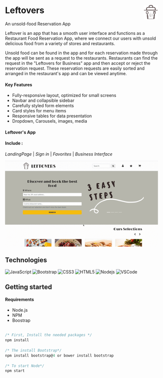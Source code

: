 # Leftovers <img align="right" src="https://github.com/Miraragal/Leftovers/blob/master/images/Logo.png" width="47px"/>

An unsold-food Reservation App

Leftover is an app that has a smooth user interface and functions as a Restaurant Food Reservation App, where we connect our users with unsold delicious food from a variety of stores and restaurants.

Unsold food can be found in the app and for each reservation made through the app will be sent as a request to the restaurants. Restaurants can find the request in the "Leftovers for Business" app and then accept or reject the reservation request. These reservation requests are easily sorted and arranged in the restaurant's app and can be viewed anytime.

#### Key Features

- Fully-responsive layout, optimized for small screens
- Navbar and collapsible sidebar 
- Carefully styled form elements
- Card styles for menu items
- Responsive tables for data presentation
- Dropdown, Carousels, images, media


#### Leftover's App 

#### Include : 
*LandingPage* | *Sign in* | *Favorites* | *Business Interface*

  ![LandingPage](https://github.com/Miraragal/Leftovers/blob/master/images/ezgif.com-gif-maker.gif) 

## Technologies

  ![JavaScript](https://img.shields.io/badge/-JavaScript-black?style=flat-square&logo=javascript) 
  ![Bootstrap](https://img.shields.io/badge/-Bootstrap-563D7C?style=flat-square&logo=bootstrap)
  ![CSS3](https://img.shields.io/badge/-CSS3-1572B6?style=flat-square&logo=css3)
  ![HTML5](https://img.shields.io/badge/-HTML5-E34F26?style=flat-square&logo=html5&logoColor=white)
  ![Nodejs](https://img.shields.io/badge/-NodeJS-black?style=flat-square&logo=Node.js)
  ![VSCode](https://img.shields.io/badge/-VS_Code-007ACC?style=flat-square&logo=visual-studio-code)


## Getting started

#### Requirements

- Node.js
- NPM
- Boostrap

```javascript

/* First, Install the needed packages */
npm install

/* The install Bootstrap*/
npm install bootstrap@4 or bower install bootstrap

/* To start Node*/
npm start

```
